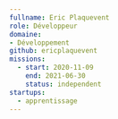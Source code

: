 ```yaml
---
fullname: Eric Plaquevent
role: Développeur
domaine: 
- Développement
github: ericplaquevent
missions:
  - start: 2020-11-09
    end: 2021-06-30
    status: independent
startups:
  - apprentissage
---
```

